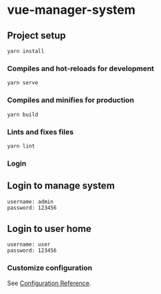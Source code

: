 # vue-manager-system

## Project setup
```
yarn install
```

### Compiles and hot-reloads for development
```
yarn serve
```

### Compiles and minifies for production
```
yarn build
```

### Lints and fixes files
```
yarn lint
```

### Login
## Login to manage system
```
username: admin
password: 123456
```
## Login to user home
```
username: user
password: 123456
```

### Customize configuration
See [Configuration Reference](https://cli.vuejs.org/config/).
